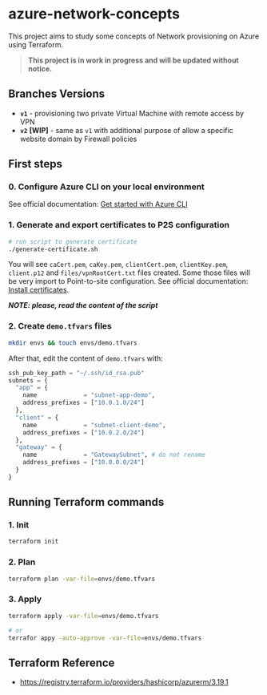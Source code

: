 # azure-network-concepts

This project aims to study some concepts of Network provisioning on Azure using Terraform.

> **This project is in work in progress and will be updated without notice.**

## Branches Versions

- **`v1`** - provisioning two private Virtual Machine with remote access by VPN
- **`v2`** **[WIP]** - same as `v1` with additional purpose of allow a specific website domain by Firewall policies

## First steps

### 0. Configure Azure CLI on your local environment

See official documentation: [Get started with Azure CLI](https://docs.microsoft.com/en-us/cli/azure/get-started-with-azure-cli)

### 1. Generate and export certificates to P2S configuration

```bash
# run script to generate certificate
./generate-certificate.sh
```

You will see `caCert.pem`, `caKey.pem`, `clientCert.pem`, `clientKey.pem`, `client.p12` and `files/vpnRootCert.txt` files created. Some those files will be very import to Point-to-site configuration. See official documentation: [Install certificates](https://docs.microsoft.com/en-us/azure/vpn-gateway/point-to-site-vpn-client-cert-linux#install-certificates).

**_NOTE: please, read the content of the script_**

### 2. Create `demo.tfvars` files

```bash
mkdir envs && touch envs/demo.tfvars
```

After that, edit the content of `demo.tfvars` with:

```tfvars
ssh_pub_key_path = "~/.ssh/id_rsa.pub"
subnets = {
  "app" = {
    name             = "subnet-app-demo",
    address_prefixes = ["10.0.1.0/24"]
  },
  "client" = {
    name             = "subnet-client-demo",
    address_prefixes = ["10.0.2.0/24"]
  },
  "gateway" = {
    name             = "GatewaySubnet", # do not rename
    address_prefixes = ["10.0.0.0/24"]
  }
}

```

## Running Terraform commands

### 1. Init

```bash
terraform init
```

### 2. Plan

```bash
terraform plan -var-file=envs/demo.tfvars
```

### 3. Apply

```bash
terraform apply -var-file=envs/demo.tfvars

# or
terrafor appy -auto-approve -var-file=envs/demo.tfvars

```

## Terraform Reference

- https://registry.terraform.io/providers/hashicorp/azurerm/3.19.1
